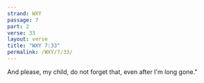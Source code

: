 ```yaml
---
strand: WXY
passage: 7
part: 2
verse: 33
layout: verse
title: "WXY 7:33"
permalink: /WXY/7/33/
---
```

And please, my child, do not forget that, even after I'm long gone."
